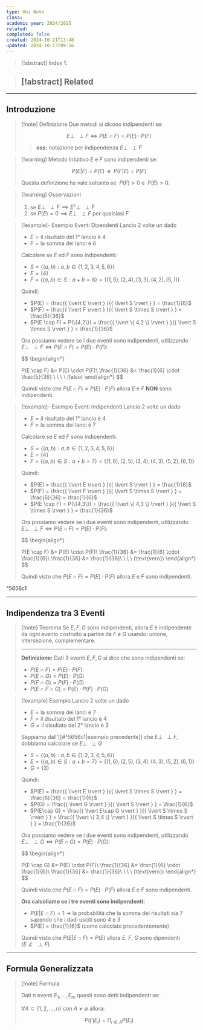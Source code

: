 ```yaml
---
type: Uni Note
class: 
academic year: 2024/2025
related: 
completed: false
created: 2024-10-21T13:48
updated: 2024-10-23T09:56
---
```

>[!abstract] Index
>1. 

>[!abstract] Related
>- 

---
## Introduzione

>[!note] Definizione
>Due metodi si dicono indipendenti se:
>
>$$
>E \perp\!\!\!\!\!\!\perp F \iff P(E \cap  F) = P(E) \cdot P(F)
>$$
>
>>**oss:** notazione per indipendenza $E \perp\!\!\!\!\!\!\perp F$ 

 >[!warning] Metodo Intuitivo
>$E$ e $F$ sono indipendenti se: 
>
>$$
>P(E \vert F) = P(E)\ \text{ e }\ P(F \vert E) = P(F)
>$$
>
>Questa definizione ha vale soltanto se  $P(F)>0$ e  $P(E)>0$.

>[!warning] Osservazioni
>1. se $E \perp\!\!\!\!\!\!\perp F \implies E^{c} \perp\!\!\!\!\!\!\perp F$
>2. se $P(E) = 0 \implies E \perp\!\!\!\!\!\!\perp F$ per qualsiasi $F$
>   

>[!example]- Esempio Eventi Dipendenti
>Lancio 2 volte un dado
>- $E = \text{il risultato del 1° lancio è 4}$
>- $F = \text{la somma dei lanci è 6}$
>  
>Calcolare se $E$ ed $F$ sono indipendenti:
>
>- $S = \{ (a,b): a,b \in \{ 1,2,3,4,5,6 \} \}$
>- $E = \{ 4 \}$
>- $F = \{ (a,b) \in S: a+b = 6\} = \{ (1,5), (2,4), (3,3), (4,2), (5,1) \}$
>
>Quindi:
>- $P(E) = \frac{{ \lvert E \rvert } }{{ \lvert S \rvert } } = \frac{1}{6}$
>- $P(F) = \frac{{ \lvert F \rvert } }{{ \lvert S \times S \rvert } } = \frac{5}{36}$
>- $P(E \cap F) = P(\{4,2\}) = \frac{{ \lvert \{ 4,2 \} \rvert } }{{ \lvert S \times S \rvert } } = \frac{1}{36}$
>
>Ora possiamo vedere se i due eventi sono indipendenti, utilizzando $E \perp\!\!\!\!\!\!\perp F \iff P(E \cap  F) = P(E) \cdot P(F)$:
>
>$$
>\begin{align*}
>
>P(E \cap  F) &= P(E) \cdot P(F)\\
> \frac{1}{36} &= \frac{1}{6} \cdot \frac{5}{36} \ \ \ \ (falso)
>\end{align*}
>$$
>
>Quindi visto che $P(E \cap  F) \not= P(E) \cdot P(F)$ allora $E$ e $F$ **NON** sono indipendenti.

>[!example]- Esempio Eventi Indipendenti
>Lancio 2 volte un dado
>- $E = \text{il risultato del 1° lancio è 4}$
>- $F = \text{la somma dei lanci è 7}$
>  
>Calcolare se $E$ ed $F$ sono indipendenti:
>
>- $S = \{ (a,b): a,b \in \{ 1,2,3,4,5,6 \} \}$
>- $E = \{ 4 \}$
>- $F = \{ (a,b) \in S: a+b = 7\} = \{ (1,6), (2,5), (3,4), (4,3), (5,2), (6,1)\}$
>
>Quindi:
>- $P(E) = \frac{{ \lvert E \rvert } }{{ \lvert S \rvert } } = \frac{1}{6}$
>- $P(F) = \frac{{ \lvert F \rvert } }{{ \lvert S \times S \rvert } } = \frac{6}{36} = \frac{1}{6}$
>- $P(E \cap F) = P(\{4,3\}) = \frac{{ \lvert \{ 4,3 \} \rvert } }{{ \lvert S \times S \rvert } } = \frac{1}{36}$
>
>Ora possiamo vedere se i due eventi sono indipendenti, utilizzando $E \perp\!\!\!\!\!\!\perp F \iff P(E \cap  F) = P(E) \cdot P(F)$:
>
>$$
>\begin{align*}
>
>P(E \cap  F) &= P(E) \cdot P(F)\\
> \frac{1}{36} &= \frac{1}{6} \cdot \frac{1}{6}\\
> \frac{1}{36} &= \frac{1}{36}\ \ \ \ (\text{vero})
>\end{align*}
>$$
>
>Quindi visto che $P(E \cap  F) = P(E) \cdot P(F)$ allora $E$ e $F$ sono indipendenti.

^5656c1

---
## Indipendenza tra 3 Eventi

>[!note] Teorema
>Se $E,F,G$ sono indipendenti, allora $E$ è indipendente da ogni evento costruito a partire da $F$ e $G$ usando: unione, intersezione, complementare.
>
> ---
>
>**Definizione:** Dati 3 eventi $E,F,G$ si dice che sono indipendenti se:
>- $P(E\cap F) = P(E) \cdot P(F)$
>- $P(E\cap G) = P(E)\cdot P(G)$
>- $P(F \cap G) = P(F) \cdot P(G)$
>- $P(E \cap F\cap G) = P(E)\cdot P(F) \cdot P(G)$

>[!example] Esempio
>Lancio 2 volte un dado
>- $E = \text{la somma dei lanci è 7}$
>- $F = \text{il disultato del 1° lancio è 4}$
>- $G = \text{il disultato del 2° lancio è 3}$
>
>Sappiamo dall'[[#^5656c1|esempio precedente]] che $E \perp\!\!\!\!\!\!\perp F$, dobbiamo calcolare se $E \perp\!\!\!\!\!\!\perp G$
>
>- $S = \{ (a,b): a,b \in \{ 1,2,3,4,5,6 \} \}$
>- $E = \{ (a,b) \in S: a+b = 7\} = \{ (1,6), (2,5), (3,4), (4,3), (5,2), (6,1)\}$
>- $G = \{ 3 \}$
>  
>Quindi:
>- $P(E) = \frac{{ \lvert E \rvert } }{{ \lvert S \times S \rvert } } = \frac{6}{36} = \frac{1}{6}$
>- $P(G) = \frac{{ \lvert G \rvert } }{{ \lvert S \rvert } } = \frac{1}{6}$
>- $P(E\cap G) = \frac{{ \lvert E\cap G \rvert } }{{ \lvert S \times S \rvert } } = \frac{{ \lvert \{ 3,4 \} \rvert } }{{ \lvert S \times S \rvert } } = \frac{1}{36}$
>  
>Ora possiamo vedere se i due eventi sono indipendenti, utilizzando $E \perp\!\!\!\!\!\!\perp G \iff P(E \cap  G) = P(E) \cdot P(G)$:
>
>$$
>\begin{align*}
>
>P(E \cap  G) &= P(E) \cdot P(F)\\
> \frac{1}{36} &= \frac{1}{6} \cdot \frac{1}{6}\\
> \frac{1}{36} &= \frac{1}{36}\ \ \ \ (\text{vero})
>\end{align*}
>$$
>
>Quindi visto che $P(E \cap  F) = P(E) \cdot P(F)$ allora $E$ e $F$ sono indipendenti.
>
>
>**Ora calcoliamo se i tre eventi sono indipendenti:**
>- $P(E \vert E\cap F)=1$ -> la probabilità che la somma dei risultati sia 7 sapendo che i dadi usciti sono 4 e 3 
>- $P(E) = \frac{1}{6}$ (come calcolato precedentemente)
>  
>Quindi visto che $P(E \vert E\cap F)\not=P(E)$ allora $E$, $F$, $G$ sono dipendenti ($E\ \not \perp\!\!\!\!\!\!\!\!\perp F$)

---
## Formula Generalizzata 

>[!note] Formula
>
>Dati $n$ eventi $E_{1},\dots ,E_{n}$, questi sono detti indipendenti se:
>
>$\forall A \subset \{ 1,2,\dots,n \}$  con $A \not = \emptyset$ allora:
>
>$$
>P \big(\bigcap E_{i}) = \prod_{i\in A} P(E_{i})
>$$